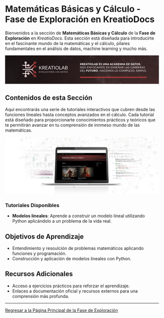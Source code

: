# Matemáticas Básicas y Cálculo - Fase de Exploración en KreatioDocs

Bienvenidos a la sección de **Matemáticas Básicas y Cálculo** de la **Fase de Exploración** en *KreatioDocs*. Esta sección está diseñada para introducirte en el fascinante mundo de la matemáticas y el cálculo, pilares fundamentales en el análisis de datos, machine learning y mucho más.

![Cabecera.png](/img/Cabecera.png)

## Contenidos de esta Sección

Aquí encontrarás una serie de tutoriales interactivos que cubren desde las funciones lineales hasta conceptos avanzados en el cálculo. Cada tutorial está diseñado para proporcionarte conocimientos prácticos y teóricos que te permitirán avanzar en tu comprensión de innmeso mundo de las matemáticas.

![Mockup_GitHub_Matematicas.png](img/Mockup_GitHub_Matematicas.png)

### Tutoriales Disponibles

- **Modelos lineales**: Aprende a construir un modelo lineal utilizando Python aplicándolo a un problema de 
la vida real.

## Objetivos de Aprendizaje

- Entendimiento y resoulción de problemas matemáticos aplicando funciones y programación.
- Construcción y aplicación de modelos lineales con Python.

## Recursos Adicionales

- Acceso a ejercicios prácticos para reforzar el aprendizaje.
- Enlaces a documentación oficial y recursos externos para una comprensión más profunda.

---

[Regresar a la Página Principal de la Fase de Exploración](../README.md)